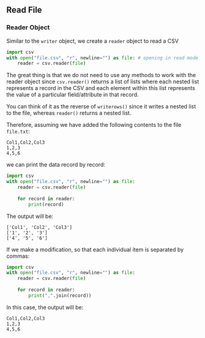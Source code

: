 ## Read File

### Reader Object

Similar to the `writer` object, we create a `reader` object to read a CSV

```python
import csv 
with open("file.csv", "r", newline="") as file: # opening in read mode
    reader = csv.reader(file)
```

The great thing is that we do not need to use any methods to work with the reader object since `csv.reader()` returns a list of lists where each nested list represents a record in the CSV and each element within this list represents the value of a particular field/attribute in that record. 

You can think of it as the reverse of `writerows()` since it writes a nested list to the file, whereas `reader()` returns a nested list.

Therefore, assuming we have added the following contents to the file `file.txt`:

```
Col1,Col2,Col3
1,2,3
4,5,6
```

we can print the data record by record:

```python
import csv 
with open("file.csv", "r", newline="") as file:
    reader = csv.reader(file)
    
    for record in reader:
        print(record)
```

The output will be:

```
['Col1', 'Col2', 'Col3']
['1', '2', '3']
['4', '5', '6']
```



If we make a modification, so that each individual item is separated by commas:

```python
import csv 
with open("file.csv", "r", newline="") as file:
    reader = csv.reader(file)
    
    for record in reader:
        print(",".join(record))
```

In this case, the output will be:

```
Col1,Col2,Col3
1,2,3
4,5,6
```

